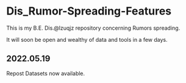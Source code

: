# Dis_Rumor-Spreading-Features
This is my B.E. Dis.@lzuqjz repository concerning Rumors spreading.

It will soon be open and wealthy of data and tools in a few days.

## 2022.05.19
Repost Datasets now available.

